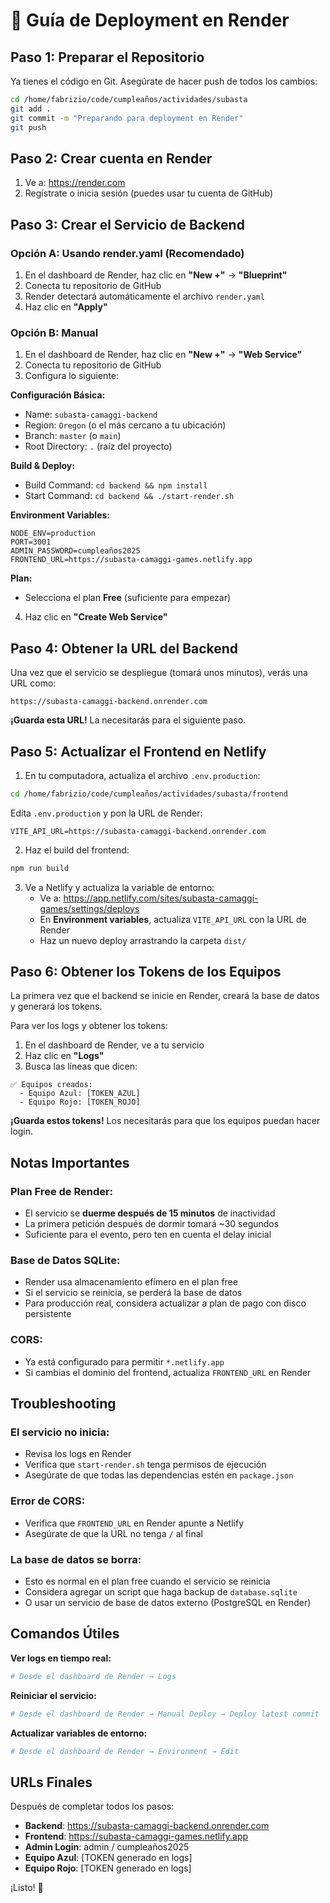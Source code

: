 # 🚀 Guía de Deployment en Render

## Paso 1: Preparar el Repositorio

Ya tienes el código en Git. Asegúrate de hacer push de todos los cambios:

```bash
cd /home/fabrizio/code/cumpleaños/actividades/subasta
git add .
git commit -m "Preparando para deployment en Render"
git push
```

## Paso 2: Crear cuenta en Render

1. Ve a: https://render.com
2. Regístrate o inicia sesión (puedes usar tu cuenta de GitHub)

## Paso 3: Crear el Servicio de Backend

### Opción A: Usando render.yaml (Recomendado)

1. En el dashboard de Render, haz clic en **"New +"** → **"Blueprint"**
2. Conecta tu repositorio de GitHub
3. Render detectará automáticamente el archivo `render.yaml`
4. Haz clic en **"Apply"**

### Opción B: Manual

1. En el dashboard de Render, haz clic en **"New +"** → **"Web Service"**
2. Conecta tu repositorio de GitHub
3. Configura lo siguiente:

**Configuración Básica:**
- Name: `subasta-camaggi-backend`
- Region: `Oregon` (o el más cercano a tu ubicación)
- Branch: `master` (o `main`)
- Root Directory: `.` (raíz del proyecto)

**Build & Deploy:**
- Build Command: `cd backend && npm install`
- Start Command: `cd backend && ./start-render.sh`

**Environment Variables:**
```
NODE_ENV=production
PORT=3001
ADMIN_PASSWORD=cumpleaños2025
FRONTEND_URL=https://subasta-camaggi-games.netlify.app
```

**Plan:**
- Selecciona el plan **Free** (suficiente para empezar)

4. Haz clic en **"Create Web Service"**

## Paso 4: Obtener la URL del Backend

Una vez que el servicio se despliegue (tomará unos minutos), verás una URL como:

```
https://subasta-camaggi-backend.onrender.com
```

**¡Guarda esta URL!** La necesitarás para el siguiente paso.

## Paso 5: Actualizar el Frontend en Netlify

1. En tu computadora, actualiza el archivo `.env.production`:

```bash
cd /home/fabrizio/code/cumpleaños/actividades/subasta/frontend
```

Edita `.env.production` y pon la URL de Render:

```
VITE_API_URL=https://subasta-camaggi-backend.onrender.com
```

2. Haz el build del frontend:

```bash
npm run build
```

3. Ve a Netlify y actualiza la variable de entorno:
   - Ve a: https://app.netlify.com/sites/subasta-camaggi-games/settings/deploys
   - En **Environment variables**, actualiza `VITE_API_URL` con la URL de Render
   - Haz un nuevo deploy arrastrando la carpeta `dist/`

## Paso 6: Obtener los Tokens de los Equipos

La primera vez que el backend se inicie en Render, creará la base de datos y generará los tokens.

Para ver los logs y obtener los tokens:

1. En el dashboard de Render, ve a tu servicio
2. Haz clic en **"Logs"**
3. Busca las líneas que dicen:

```
✅ Equipos creados:
  - Equipo Azul: [TOKEN_AZUL]
  - Equipo Rojo: [TOKEN_ROJO]
```

**¡Guarda estos tokens!** Los necesitarás para que los equipos puedan hacer login.

## Notas Importantes

### Plan Free de Render:
- El servicio se **duerme después de 15 minutos** de inactividad
- La primera petición después de dormir tomará ~30 segundos
- Suficiente para el evento, pero ten en cuenta el delay inicial

### Base de Datos SQLite:
- Render usa almacenamiento efímero en el plan free
- Si el servicio se reinicia, se perderá la base de datos
- Para producción real, considera actualizar a plan de pago con disco persistente

### CORS:
- Ya está configurado para permitir `*.netlify.app`
- Si cambias el dominio del frontend, actualiza `FRONTEND_URL` en Render

## Troubleshooting

### El servicio no inicia:
- Revisa los logs en Render
- Verifica que `start-render.sh` tenga permisos de ejecución
- Asegúrate de que todas las dependencias estén en `package.json`

### Error de CORS:
- Verifica que `FRONTEND_URL` en Render apunte a Netlify
- Asegúrate de que la URL no tenga `/` al final

### La base de datos se borra:
- Esto es normal en el plan free cuando el servicio se reinicia
- Considera agregar un script que haga backup de `database.sqlite`
- O usar un servicio de base de datos externo (PostgreSQL en Render)

## Comandos Útiles

**Ver logs en tiempo real:**
```bash
# Desde el dashboard de Render → Logs
```

**Reiniciar el servicio:**
```bash
# Desde el dashboard de Render → Manual Deploy → Deploy latest commit
```

**Actualizar variables de entorno:**
```bash
# Desde el dashboard de Render → Environment → Edit
```

## URLs Finales

Después de completar todos los pasos:

- **Backend**: https://subasta-camaggi-backend.onrender.com
- **Frontend**: https://subasta-camaggi-games.netlify.app
- **Admin Login**: admin / cumpleaños2025
- **Equipo Azul**: [TOKEN generado en logs]
- **Equipo Rojo**: [TOKEN generado en logs]

¡Listo! 🎉
